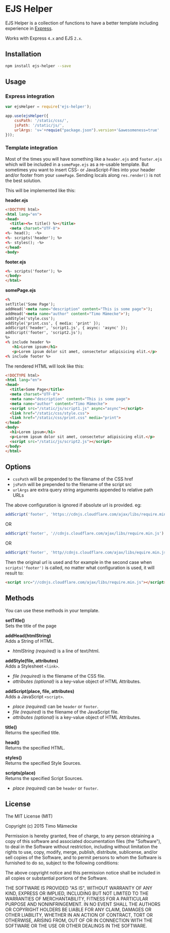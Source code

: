 # EJS Helper

EJS Helper is a collection of functions to have a better template including experience in [Express](https://github.com/strongloop/express).

Works with Express `4.x` and EJS `2.x`.

## Installation

```bash
npm install ejs-helper --save
```

## Usage

### Express integration

```js
var ejsHelper = require('ejs-helper');

app.use(ejsHelper({
    cssPath: '/static/css/',
    jsPath: '/static/js/',
    urlArgs: 'v='+requie("package.json").version+'&awesomeness=true'
}));
```

### Template integration

Most of the times you will have something like a `header.ejs` and `footer.ejs` which will be included in a `somePage.ejs` as a re-usable template. But sometimes you want to insert CSS- or JavaScript-Files into your header and/or footer from your `somePage`. Sending locals along `res.render()` is not the best solution.

This will be implemented like this:

**header.ejs**

```html
<!DOCTYPE html>
<html lang="en">
<head>
  <title><%= title() %></title>
  <meta charset="UTF-8">
<%- head();  -%>
<%- scripts('header'); %>
<%- styles(); -%>
</head>
<body>
```

**footer.ejs**

```html
<%- scripts('footer'); %>
</body>
</html>
```

**somePage.ejs**

```html
<%
setTitle('Some Page');
addHead('<meta name="description" content="This is some page">');
addHead('<meta name="author" content="Timo Mämecke">');
addStyle('style.css');
addStyle('print.css', { media: 'print' });
addScript('header', 'script1.js', { async: 'async' });
addScript('footer', 'script2.js');
%>
<% include header %>
   <h1>Lorem ipsum</h1>
   <p>Lorem ipsum dolor sit amet, consectetur adipisicing elit.</p>
<% include footer %>
```

The rendered HTML will look like this:

```html
<!DOCTYPE html>
<html lang="en">
<head>
  <title>Some Page</title>
  <meta charset="UTF-8">
  <meta name="description" content="This is some page">
  <meta name="author" content="Timo Mämecke">
  <script src="/static/js/script1.js" async="async"></script>
  <link href="/static/css/style.css">
  <link href="/static/css/print.css" media="print">
</head>
<body>
  <h1>Lorem ipsum</h1>
  <p>Lorem ipsum dolor sit amet, consectetur adipisicing elit.</p>
  <script src="/static/js/script2.js"></script>
</body>
</html>
```

## Options

* `cssPath` will be prepended to the filename of the CSS href
* `jsPath` will be prepended to the filename of the script src
* `urlArgs` are extra query string arguments appended to relative path URLs

The above configuration is ignored if absolute url is provided. eg:

```js
addScript('footer', 'https://cdnjs.cloudflare.com/ajax/libs/require.min.js')
```

OR

```js
addScript('footer', '//cdnjs.cloudflare.com/ajax/libs/require.min.js')
```

OR

```js
addScript('footer', 'http//cdnjs.cloudflare.com/ajax/libs/equire.min.js')
```

Then the original url is used and for example in the second case when `scripts('footer')`
is called, no matter what configuration is used, it will result to:

```html
<script src="//cdnjs.cloudflare.com/ajax/libs/require.min.js"></script>
```
## Methods

You can use these methods in your template.

**setTitle()**  
Sets the title of the page

**addHead(htmlString)**  
Adds a String of HTML.  
* *htmlString* *(required)* is a line of text/html.

**addStyle(file, attributes)**  
Adds a Stylesheet `<link>`.  
* *file* *(required)* is the filename of the CSS file.
* *attributes* *(optional)* is a key-value object of HTML Attributes.

**addScript(place, file, attributes)**  
Adds a JavaScript `<script>`.  
* *place* *(required)* can be `header` or `footer`.  
* *file* *(required)* is the filename of the JavaScript file.
* *attributes* *(optional)* is a key-value object of HTML Attributes.

**title()**  
Returns the specified title.

**head()**  
Returns the specified HTML.

**styles()**  
Returns the specified Style Sources.

**scripts(place)**  
Returns the specified Script Sources.
* *place* *(required)* can be `header` or `footer`.

## License

The MIT License (MIT)

Copyright (c) 2015 Timo Mämecke

Permission is hereby granted, free of charge, to any person obtaining a copy
of this software and associated documentation files (the "Software"), to deal
in the Software without restriction, including without limitation the rights
to use, copy, modify, merge, publish, distribute, sublicense, and/or sell
copies of the Software, and to permit persons to whom the Software is
furnished to do so, subject to the following conditions:

The above copyright notice and this permission notice shall be included in
all copies or substantial portions of the Software.

THE SOFTWARE IS PROVIDED "AS IS", WITHOUT WARRANTY OF ANY KIND, EXPRESS OR
IMPLIED, INCLUDING BUT NOT LIMITED TO THE WARRANTIES OF MERCHANTABILITY,
FITNESS FOR A PARTICULAR PURPOSE AND NONINFRINGEMENT. IN NO EVENT SHALL THE
AUTHORS OR COPYRIGHT HOLDERS BE LIABLE FOR ANY CLAIM, DAMAGES OR OTHER
LIABILITY, WHETHER IN AN ACTION OF CONTRACT, TORT OR OTHERWISE, ARISING FROM,
OUT OF OR IN CONNECTION WITH THE SOFTWARE OR THE USE OR OTHER DEALINGS IN
THE SOFTWARE.